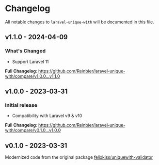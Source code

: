 # Changelog

All notable changes to `laravel-unique-with` will be documented in this file.

## v1.1.0 - 2024-04-09

### What's Changed

* Support Laravel 11

**Full Changelog**: https://github.com/Reinbier/laravel-unique-with/compare/v1.0.0...v1.1.0

## v1.0.0 - 2023-03-31

### Initial release

- Compatibility with Laravel v9 & v10

**Full Changelog**: https://github.com/Reinbier/laravel-unique-with/compare/v0.1.0...v1.0.0

## v0.1.0 - 2023-03-31

Modernized code from the original package [felixkiss/uniquewith-validator](https://github.com/felixkiss/uniquewith-validator)
